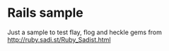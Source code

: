 # Rails sample

Just a sample to test flay, flog and heckle gems from http://ruby.sadi.st/Ruby_Sadist.html
